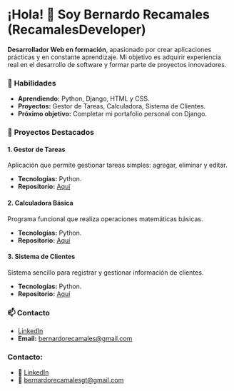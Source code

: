 # ¡Hola! 👋 Soy Bernardo Recamales (RecamalesDeveloper)

**Desarrollador Web en formación**, apasionado por crear aplicaciones prácticas y en constante aprendizaje. Mi objetivo es adquirir experiencia real en el desarrollo de software y formar parte de proyectos innovadores.

### 🚀 **Habilidades**
- **Aprendiendo:** Python, Django, HTML y CSS.
- **Proyectos:** Gestor de Tareas, Calculadora, Sistema de Clientes.
- **Próximo objetivo:** Completar mi portafolio personal con Django.

### 🌟 **Proyectos Destacados**

#### 1. **Gestor de Tareas**
Aplicación que permite gestionar tareas simples: agregar, eliminar y editar.
- **Tecnologías:** Python.
- **Repositorio:** [Aquí](https://github.com/RecamalesDeveloper/gestor_de_tareas)

#### 2. **Calculadora Básica**
Programa funcional que realiza operaciones matemáticas básicas.
- **Tecnologías:** Python.
- **Repositorio:** [Aquí](https://github.com/RecamalesDeveloper/calculadora_b_sica)

#### 3. **Sistema de Clientes**
Sistema sencillo para registrar y gestionar información de clientes.
- **Tecnologías:** Python.
- **Repositorio:** [Aquí](https://github.com/RecamalesDeveloper/sistema_clientes)

### 📫 **Contacto**
- [LinkedIn](https://linkedin.com/in/bernardorecamales)
- **Email:** bernardorecamales@gmail.com



### Contacto:
- 💼 [LinkedIn](https://www.linkedin.com/in/bernardo-recamales-gutierrez-13b87a2a1/)
- 📧 bernardorecamalesgt@gmail.com

